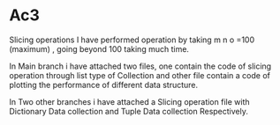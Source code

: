 # Ac3
Slicing operations 
I have performed operation by taking m n o =100 (maximum) , going beyond 100 taking much time.

In Main branch i have attached two files, one contain the code of slicing operation through list type of Collection and other file contain a code of plotting the performance of different data structure. 

In Two other branches i have attached a Slicing operation file with Dictionary Data collection and Tuple Data collection Respectively.
